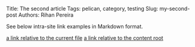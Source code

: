 Title: The second article
Tags: pelican, category, testing
Slug: my-second-post
Authors: Rihan Pereira

See below intra-site link examples in Markdown format.

[a link relative to the current file]({filename}/first-post/article_1.md)
[a link relative to the content root]({filename}/first-post/article_1.md)
